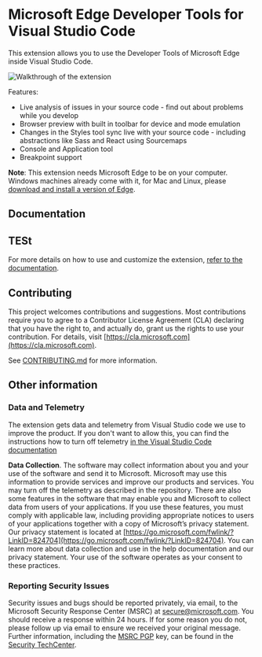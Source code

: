 # Microsoft Edge Developer Tools for Visual Studio Code

This extension allows you to use the Developer Tools of Microsoft Edge inside Visual Studio Code. 

![Walkthrough of the extension](img/edge-for-vscode-context-walkthrough.gif)

Features:

* Live analysis of issues in your source code - find out about problems while you develop
* Browser preview with built in toolbar for device and mode emulation
* Changes in the Styles tool sync live with your source code - including abstractions like Sass and React using Sourcemaps
* Console and Application tool
* Breakpoint support

**Note**: This extension needs Microsoft Edge to be on your computer. Windows machines already come with it, for Mac and Linux, please [download and install a version of Edge](https://www.microsoft.com/edge).

## Documentation

## TESt

For more details on how to use and customize the extension, [refer to the documentation](https://learn.microsoft.com/microsoft-edge/visual-studio-code/microsoft-edge-devtools-extension).

## Contributing

This project welcomes contributions and suggestions.  Most contributions require you to agree to a
Contributor License Agreement (CLA) declaring that you have the right to, and actually do, grant us
the rights to use your contribution. For details, visit [https://cla.microsoft.com](https://cla.microsoft.com).

See [CONTRIBUTING.md](https://github.com/Microsoft/vscode-edge-devtools/blob/main/CONTRIBUTING.md) for more information.

## Other information

### Data and Telemetry

The extension gets data and telemetry from Visual Studio code we use to improve the product. If you don't want to allow this, you can find the instructions how to turn off telemetry [in the Visual Studio Code documentation](https://code.visualstudio.com/docs/getstarted/telemetry)

**Data Collection**. The software may collect information about you and your use of the software and send it to Microsoft. Microsoft may use this information to provide services and improve our products and services. You may turn off the telemetry as described in the repository. There are also some features in the software that may enable you and Microsoft to collect data from users of your applications. If you use these features, you must comply with applicable law, including providing appropriate notices to users of your applications together with a copy of Microsoft’s privacy statement. Our privacy statement is located at [https://go.microsoft.com/fwlink/?LinkID=824704](https://go.microsoft.com/fwlink/?LinkID=824704). You can learn more about data collection and use in the help documentation and our privacy statement. Your use of the software operates as your consent to these practices.

### Reporting Security Issues

Security issues and bugs should be reported privately, via email, to the Microsoft Security
Response Center (MSRC) at [secure@microsoft.com](mailto:secure@microsoft.com). You should
receive a response within 24 hours. If for some reason you do not, please follow up via
email to ensure we received your original message. Further information, including the
[MSRC PGP](https://technet.microsoft.com/security/dn606155) key, can be found in
the [Security TechCenter](https://technet.microsoft.com/security/default).

